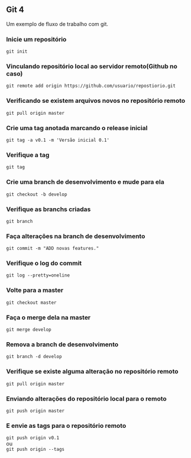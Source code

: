 ## Git 4
  
Um exemplo de fluxo de trabalho com git.  
  
### Inicie um repositório  
`git init`

### Vinculando repositório local ao servidor remoto(Github no caso)
  
`git remote add origin https://github.com/usuario/repostiorio.git`

### Verificando se existem arquivos novos no repositório remoto
  
`git pull origin master` 


### Crie uma tag anotada marcando o release inicial  
`git tag -a v0.1 -m 'Versão inicial 0.1'`


### Verifique a tag  
`git tag`


### Crie uma branch de desenvolvimento e mude para ela
`git checkout -b develop`


### Verifique as branchs criadas  
`git branch`


### Faça alterações na branch de desenvolvimento  
`git commit -m "ADD novas features."`


### Verifique o log do commit  
`git log --pretty=oneline`


### Volte para a master  
`git checkout master`


### Faça o merge dela na master
`git merge develop`


### Remova a branch de desenvolvimento  
`git branch -d develop`


### Verifique se existe alguma alteração no repositório remoto  
`git pull origin master` 

### Enviando alterações do repositório local para o remoto
  
`git push origin master`  


### E envie as tags para o repositório remoto
`git push origin v0.1`  
ou  
`git push origin --tags`   

